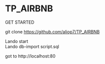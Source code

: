 # TP_AIRBNB

GET STARTED

git clone https://github.com/aliop7/TP_AIRBNB

Lando start \
Lando db-import script.sql

got to http://localhost:80
